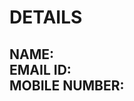  
<html>
<head>
<h1>DETAILS</h1>
</head>
<body>
<h2>

NAME:
<br>
EMAIL ID:
<br>
MOBILE NUMBER:

</h2>
</body>
</html>
